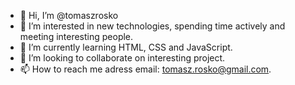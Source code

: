 - 👋 Hi, I’m @tomaszrosko
- 👀 I’m interested in new technologies, spending time actively and meeting interesting people.
- 🌱 I’m currently learning HTML, CSS and JavaScript.
- 💞️ I’m looking to collaborate on  interesting project. 
- 📫 How to reach me adress email: tomasz.rosko@gmail.com.

<!---
rosiek91/rosiek91 is a ✨ special ✨ repository because its `README.md` (this file) appears on your GitHub profile.
You can click the Preview link to take a look at your changes.
--->
